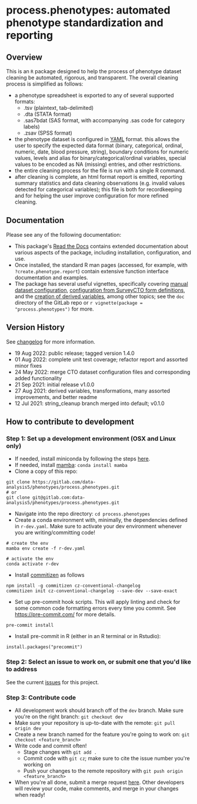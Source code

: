 # process.phenotypes: automated phenotype standardization and reporting

## Overview

This is an `R` package designed to help the process of phenotype
dataset cleaning be automated, rigorous, and transparent. The overall
cleaning process is simplified as follows:

- a phenotype spreadsheet is exported to any of several supported formats:
  - .tsv (plaintext, tab-delimited)
  - .dta (STATA format)
  - .sas7bdat (SAS format, with accompanying .sas code for category labels)
  - .zsav (SPSS format)
- the phenotype dataset is configured in 
[YAML](https://docs.ansible.com/ansible/latest/reference_appendices/YAMLSyntax.html)
format. this allows the user to specify the expected data format
(binary, categorical, ordinal, numeric, date, blood pressure, string), boundary conditions
for numeric values, levels and alias for binary/categorical/ordinal variables,
special values to be encoded as NA (missing) entries, and other restrictions.
- the entire cleaning process for the file is run with a single R command.
- after cleaning is complete, an html format report is emitted, reporting 
summary statistics and data cleaning observations (e.g. invalid values detected
for categorical variables); this file is both for recordkeeping and for helping
the user improve configuration for more refined cleaning.

## Documentation

Please see any of the following documentation:

- This package's [Read the Docs](http://54gene-processphenotypes-docs.s3-website.us-east-2.amazonaws.com/index.html)
  contains extended documentation about various aspects of the package, including installation, configuration, and use.
- Once installed, the standard R man pages (accessed, for example, with `?create.phenotype.report`) contain extensive
  function interface documentation and examples.
- The package has several useful vignettes, specifically covering [manual dataset configuration](doc/manual-configuration.html),
  [configuration from SurveyCTO form definitions](configuration-from-SurveyCTO-form.Rmd),
  and the [creation of derived variables](doc/derived-variables.html), among other topics; see the `doc` directory of the GitLab
  repo or `r vignette(package = "process.phenotypes")` for more.


## Version History
See [changelog](CHANGELOG.md) for more information.
 * 19 Aug 2022: public release; tagged version 1.4.0
 * 01 Aug 2022: complete unit test coverage; refactor report and assorted minor fixes
 * 24 May 2022: merge CTO dataset configuration files and corresponding added functionality
 * 21 Sep 2021: initial release v1.0.0
 * 27 Aug 2021: derived variables, transformations, many assorted improvements, and better readme
 * 12 Jul 2021: string_cleanup branch merged into default; v0.1.0

## How to contribute to development

### Step 1: Set up a development environment (OSX and Linux only)

- If needed, install miniconda by following the steps [here](https://docs.conda.io/en/latest/miniconda.html).
- If needed, install [mamba](https://github.com/mamba-org/mamba): `conda install mamba`
- Clone a copy of this repo: 

```
git clone https://gitlab.com/data-analysis5/phenotypes/process.phenotypes.git
# or 
git clone git@gitlab.com:data-analysis5/phenotypes/process.phenotypes.git
```

- Navigate into the repo directory: `cd process.phenotypes`
- Create a conda environment with, minimally, the dependencies defined in `r-dev.yaml`.  Make sure to activate your dev environment whenever you are writing/committing code!

```
# create the env
mamba env create -f r-dev.yaml

# activate the env
conda activate r-dev
```

- Install [commitizen](https://github.com/commitizen/cz-cli) as follows

```
npm install -g commitizen cz-conventional-changelog
commitizen init cz-conventional-changelog --save-dev --save-exact
```

- Set up pre-commit hook scripts.  This will apply linting and check for some common code formatting errors every time you commit.  See https://pre-commit.com/ for more details.  

```
pre-commit install
```

- Install pre-commit in R (either in an R terminal or in Rstudio):

```{r}
install.packages("precommit")
```

### Step 2: Select an issue to work on, or submit one that you'd like to address

See the current [issues](https://gitlab.com/data-analysis5/phenotypes/process.phenotypes/-/issues) for this project.

### Step 3: Contribute code

- All development work should branch off of the `dev` branch.  Make sure you're on the right branch: `git checkout dev`
- Make sure your repository is up-to-date with the remote: `git pull origin dev`
- Create a new branch named for the feature you're going to work on: `git checkout <feature_branch>`
- Write code and commit often!
    - Stage changes with `git add .`
    - Commit code with `git cz`; make sure to cite the issue number you're working on
    - Push your changes to the remote repository with `git push origin <feature_branch>`
- When you're all done, submit a merge request [here](https://gitlab.com/data-analysis5/phenotypes/process.phenotypes/-/merge_requests).  Other developers will review your code, make comments, and merge in your changes when ready!
